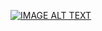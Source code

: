[![IMAGE ALT TEXT](http://img.youtube.com/vi/LqT_RCzm_Uc/0.jpg)](http://www.youtube.com/watch?v=LqT_RCzm_Uc "SpotThis Demo")
